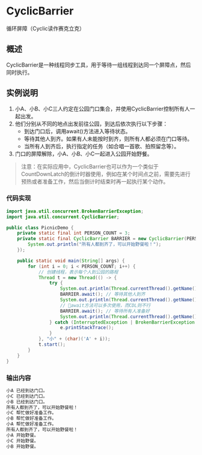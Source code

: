 # CyclicBarrier

循环屏障（Cyclic读作赛克立克）

## 概述

CyclicBarrier是一种线程同步工具，用于等待一组线程到达同一个屏障点，然后同时执行。


## 实例说明


1. 小A、小B、小C三人约定在公园门口集合，并使用CyclicBarrier控制所有人一起出发。
2. 他们分别从不同的地点出发前往公园，到达后依次执行以下步骤：
    - 到达门口后，调用await()方法进入等待状态。
    - 等待其他人到齐。如果有人未能按时到齐，则所有人都必须在门口等待。
    - 当所有人到齐后，执行指定的任务（如合唱一首歌、拍照留念等）。
3. 门口的屏障解除，小A、小B、小C一起进入公园开始野餐。

>注意：在实际应用中，CyclicBarrier也可以作为一个类似于CountDownLatch的倒计时器使用，例如在某个时间点之前，需要先进行预热或者准备工作，然后当倒计时结束时再一起执行某个动作。

### 代码实现

```java
import java.util.concurrent.BrokenBarrierException;
import java.util.concurrent.CyclicBarrier;

public class PicnicDemo {
    private static final int PERSON_COUNT = 3;
    private static final CyclicBarrier BARRIER = new CyclicBarrier(PERSON_COUNT, () -> {
        System.out.println("所有人都到齐了，可以开始野餐啦！");
    });

    public static void main(String[] args) {
        for (int i = 0; i < PERSON_COUNT; i++) {
            // 创建线程，表示每个人到公园的路程
            Thread t = new Thread(() -> {
                try {
                    System.out.println(Thread.currentThread().getName() + " 已经到达门口。");
                    BARRIER.await(); // 等待其他人到齐
                    System.out.println(Thread.currentThread().getName() + " 帮忙做好准备工作。");
                    // 🔔await方法可以多次使用，而CDL则不行
                    BARRIER.await(); // 等待所有人准备好
                    System.out.println(Thread.currentThread().getName() + " 开始野餐。");
                } catch (InterruptedException | BrokenBarrierException e) {
                    e.printStackTrace();
                }
            }, "小" + (char)('A' + i));
            t.start();
        }
    }
}

```

### 输出内容
```java
小A 已经到达门口。
小C 已经到达门口。
小B 已经到达门口。
所有人都到齐了，可以开始野餐啦！
小C 帮忙做好准备工作。
小B 帮忙做好准备工作。
小A 帮忙做好准备工作。
所有人都到齐了，可以开始野餐啦！
小A 开始野餐。
小C 开始野餐。
小B 开始野餐。
```








